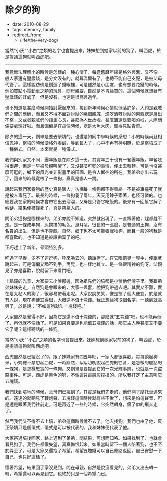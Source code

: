 # 除夕的狗

- date: 2010-08-29
- tags: memory, family
- redirect_from:
  - /life/the-very-dog/


當然“小灰”“小白”之類的名字也會提出來。妹妹想到她家以前的狗了，叫西虎，於是提議這狗就叫西虎吧。

--------------

我竟無法理解小的時候是怎樣的一種心情了，每逢舊曆年總是格外興奮，又不像一般人家還有壓歲錢，是分文沒有的，就算偶爾有了，也總不能自己支配，是被父母代管了。這樣說彷彿是鑽進了錢眼裡，可是雖然是小朋友，也有想要花錢的時候，例如買點小電動車之類的玩具，問母親要，自然是不肯給買的，這個時候就想著有壓歲錢的好處了。但是沒有，也還是很高興過年。

也不知道是甚麼時候開始討厭起來的，每到新年時候心情就低落許多。大約是親戚們之間的應酬，而且又不得不面對討厭的幾個親戚，煙呀酒呀討厭的東西總是層出不窮；又或者親戚們的語重心長，甚麼為人世故啦，甚麼酒還是要喝的啦，人際關係要處理好啦。而且偏偏是在這個時候，總是大魚大肉，難得見點青菜。

除夕的這一天，例畢是要去祭墳的。也還是如同中學時候的感想：小的時候尚且相信鬼神，祭墳的時候便格外虔誠，等到長大了，心中不再有神明瞭，於是祭墳成了一種儀式。自然，本來就是一種儀式。

我們與別家又不同，團年飯是在除夕這一天，其實年三十也有一餐團年飯。早餐吃得很遲，但是一早被母親叫醒了，又沒甚麼可乾的事情，便出去轉轉。可是也沒甚麼可逛的，鄉下的風光並非影畫里的田園，是令人嚮往的所在。我弟弟亦出去玩了，回來的時候竟帶了一條狗，真真是嚇人一跳。

說起來我們家養狗的歷史真是駭人，彷彿每一條狗都不得善終。不是被車撞死了就是被人毒死了。最長的時候，一條狗養了兩年，天天用鍊子索著，也怪可憐的。也總要我在家的時候才會帶它出去溜溜，父母是只管它吃飯的。後來有一回幫它解了索鏈，結果便被撞死了，真是夠氣人的。

問弟弟這狗是哪裡來的。弟弟亦說不知道，突然就出現了，一直跟著他，趕都趕不走。是一條成年狗，灰撲撲的毛色，遢耳朵，很長的一張臉，是普通的土狗，沒有名貴的出生，但是也不算醜。自然，鄉下也不太可能養寵物狗，而且一般的狗我是都喜歡的。也不知道是被誰拋棄了的吧。

正巧趕上了新年，骨頭特別多。

吃過了早餐，少不了逗逗狗，呼來喚去的，聽話極了。在它眼前晃一晃手，便跟著跳起來，可是偏偏又舔不到手，再晃，也一樣地跳立。是一條很精神的狗呀。父親見了亦是喜歡，說就留下來看門吧。

十點鐘的光景，大家要去小爹那邊，因為祖先們的墳都是小爹他們灣子里。我跟弟弟妹妹先走，自然狗是會跟來的，大家一興奮，說把狗帶過去吧。其實又不難，實在是太粘人的狗了，很容易帶著走呢。大家說說笑笑，像是撿了個大便宜。於是就有人說，現在狗便宜得很，大概還不值十塊錢。我正想給狗取個名字，一聽到就高興了，於是說：“不如這狗就叫十塊錢吧。”

大家自然是覺得不好，因為它是還不值十塊錢的，那麼就“五塊錢”吧，也不能再低了，再低就不像話了。可是如果真要是也能值五塊錢的話，那它主人幹甚麼又不要它了呢？這樣聽話的一條狗。

當然“小灰”“小白”之類的名字也會提出來。妹妹想到她家以前的狗了，叫西虎，於是提議這狗就叫西虎吧。

西虎自然是已經沒了的。跟了妹妹家有四五年吧，一家人都很喜歡。每每談起狗來，小媽總不禁想起西虎，一時黯然，絮絮叨叨說起西虎的往昔，是怎樣的聽話的一條狗，是怎樣忠實的一條狗。又例畢是要提到它的一次光輝事跡，也就是一次盜竊事件。可是，西虎是黑色的呀，不像這只這般灰撲撲的。所以我打定了主意叫它五塊錢。

我們快到墳地的時候，父母們已經到了。其實是我們先走的，他們開了摩托車過來的。遠遠的就聽見了鞭炮聲，五塊錢這個時候就有些不悅了，想來是怕這聲音，可是還是跟著我們往前走。可是再近了一些的時候，它突然轉身，瘋了似的飛奔走了。

然而我們又不得不去上墳，弟弟這個時候說不去了，他去找狗。我們也由了他，反正祭墳只是個儀式，儀式是可以被代表的。我和妹妹便代表了他。

大家祭過墳後回家，路上遇到了弟弟，問結果，可想而知咯。如果找到了，也就會看見狗了。我們仨都很失望，真真悔恨起來。如果當時留下一個人陪著狗，也不至於弄丟了。可是大家又還抱了希望，希望五塊錢可以自己原路返回。自己安慰一下自己，也只好這樣了。

懷著希望，結果回了家沒見到。問在母親，自然是說沒看見的。弟弟又出去轉一轉，希望還可以再見到它。也終於只是一個希望而已。
